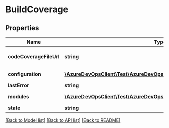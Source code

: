 # BuildCoverage

## Properties
Name | Type | Description | Notes
------------ | ------------- | ------------- | -------------
**codeCoverageFileUrl** | **string** | Code Coverage File Url | [optional] 
**configuration** | [**\AzureDevOpsClient\Test\AzureDevOpsClient\Test\Model\BuildConfiguration**](BuildConfiguration.md) | Build Configuration | [optional] 
**lastError** | **string** | Last Error | [optional] 
**modules** | [**\AzureDevOpsClient\Test\AzureDevOpsClient\Test\Model\ModuleCoverage[]**](ModuleCoverage.md) | List of Modules | [optional] 
**state** | **string** | State | [optional] 

[[Back to Model list]](../README.md#documentation-for-models) [[Back to API list]](../README.md#documentation-for-api-endpoints) [[Back to README]](../README.md)



